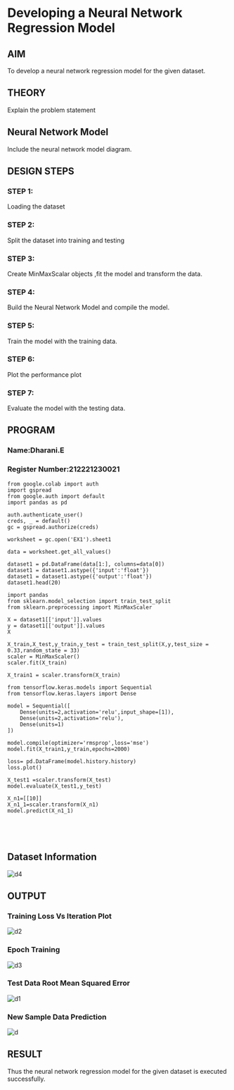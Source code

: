 # Developing a Neural Network Regression Model

## AIM

To develop a neural network regression model for the given dataset.

## THEORY

Explain the problem statement

## Neural Network Model

Include the neural network model diagram.

## DESIGN STEPS

### STEP 1:

Loading the dataset

### STEP 2:

Split the dataset into training and testing

### STEP 3:

Create MinMaxScalar objects ,fit the model and transform the data.

### STEP 4:

Build the Neural Network Model and compile the model.

### STEP 5:

Train the model with the training data.

### STEP 6:

Plot the performance plot

### STEP 7:

Evaluate the model with the testing data.

## PROGRAM
### Name:Dharani.E
### Register Number:212221230021
```
from google.colab import auth
import gspread
from google.auth import default
import pandas as pd

auth.authenticate_user()
creds, _ = default()
gc = gspread.authorize(creds)

worksheet = gc.open('EX1').sheet1

data = worksheet.get_all_values()

dataset1 = pd.DataFrame(data[1:], columns=data[0])
dataset1 = dataset1.astype({'input':'float'})
dataset1 = dataset1.astype({'output':'float'})
dataset1.head(20)

import pandas
from sklearn.model_selection import train_test_split
from sklearn.preprocessing import MinMaxScaler

X = dataset1[['input']].values
y = dataset1[['output']].values
X

X_train,X_test,y_train,y_test = train_test_split(X,y,test_size = 0.33,random_state = 33)
scaler = MinMaxScaler()
scaler.fit(X_train)

X_train1 = scaler.transform(X_train)

from tensorflow.keras.models import Sequential
from tensorflow.keras.layers import Dense

model = Sequential([
    Dense(units=2,activation='relu',input_shape=[1]),
    Dense(units=2,activation='relu'),
    Dense(units=1)
])

model.compile(optimizer='rmsprop',loss='mse')
model.fit(X_train1,y_train,epochs=2000)

loss= pd.DataFrame(model.history.history)
loss.plot()

X_test1 =scaler.transform(X_test)
model.evaluate(X_test1,y_test)

X_n1=[[10]]
X_n1_1=scaler.transform(X_n1)
model.predict(X_n1_1)





```
## Dataset Information

![d4](https://github.com/dharanielango/basic-nn-model/assets/94530523/611bfdea-397c-4fdd-bc0f-746e4bf3cecf)


## OUTPUT

### Training Loss Vs Iteration Plot

![d2](https://github.com/dharanielango/basic-nn-model/assets/94530523/c473391b-6a06-43b1-999c-ac755dc71789)

### Epoch Training 

![d3](https://github.com/dharanielango/basic-nn-model/assets/94530523/317e4f1c-d474-4a05-8e48-2f0dcb8cef59)


### Test Data Root Mean Squared Error


![d1](https://github.com/dharanielango/basic-nn-model/assets/94530523/1274f623-c3a1-4864-8a04-cf0f4a3cdaaa)

### New Sample Data Prediction

![d](https://github.com/dharanielango/basic-nn-model/assets/94530523/7e9f4d3e-2683-461b-99f9-6a056ef628ac)


## RESULT

Thus the neural network regression model for the given dataset is executed successfully.
